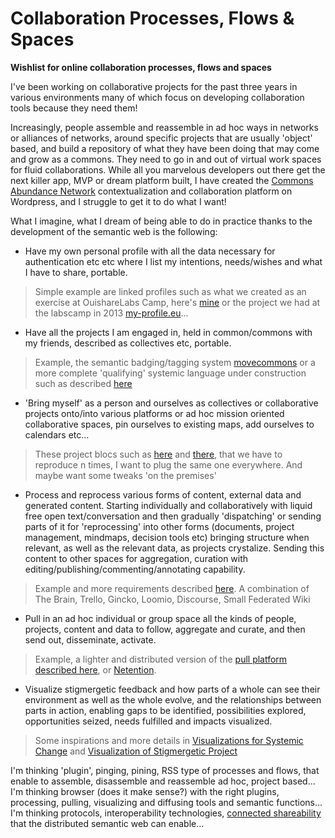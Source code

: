 Collaboration Processes, Flows & Spaces
=======================================

**Wishlist for online collaboration processes, flows and spaces**

I've been working on collaborative projects for the past three years in various environments many of which focus on developing collaboration tools because they need them! 

Increasingly, people assemble and reassemble in ad hoc ways in networks or alliances of networks, around specific projects that are usually 'object' based, and build a repository of what they have been doing that may come and grow as a commons. They need to go in and out of virtual work spaces for fluid collaborations. While all you marvelous developers out there get the next killer app, MVP or dream platform built, I have created the [Commons Abundance Network](http://commonsabundance.net/) contextualization and collaboration platform on Wordpress, and I struggle to get it to do what I want!

What I imagine, what I dream of being able to do in practice thanks to the development of the semantic web is the following:

- Have my own personal profile with all the data necessary for authentication etc etc where I list my intentions, needs/wishes and what I have to share, portable.
> Simple example are linked profiles such as what we created as an exercise at OuishareLabs Camp, here's [mine](http://helenefi.github.io/) or the project we had at the labscamp in 2013 [my-profile.eu](https://my-profile.eu/people/HeleneF/card#me)... 

- Have all the projects I am engaged in, held in common/commons with my friends, described as collectives etc, portable.
> Example, the semantic badging/tagging system [movecommons](http://movecommons.org) or a more complete 'qualifying' systemic language under construction such as described [here](http://www.academia.edu/9138366/A_Pattern_LAnguage_for_Systemic_Transformation_PLAST_-_re_Generative_of_Commons)

- 'Bring myself' as a person and ourselves as collectives or collaborative projects onto/into various platforms or ad hoc mission oriented collaborative spaces, pin ourselves to existing maps, add ourselves to calendars etc…
> These project blocs such as [here](http://edgeryders.eu/projects) and [there](http://labs.ouishare.net/projects), that we have to reproduce n times, I want to plug the same one everywhere. And maybe want some tweaks 'on the premises'

- Process and reprocess various forms of content, external data and generated content. Starting individually and collaboratively with liquid free open text/conversation and then gradually 'dispatching' or sending parts of it for 'reprocessing' into other forms (documents, project management, mindmaps, decision tools etc) bringing structure when relevant, as well as the relevant data, as projects crystalize. Sending this content to other spaces for aggregation, curation with editing/publishing/commenting/annotating capability. 
> Example and more requirements described [here](https://github.com/HeleneFi/The_Project/blob/master/Conversation.to.Action-Pull.Platform.md). A combination of The Brain, Trello, Gincko, Loomio, Discourse, Small Federated Wiki

- Pull in an ad hoc individual or group space all the kinds of people, projects, content and data to follow, aggregate and curate, and then send out, disseminate, activate.
> Example, a lighter and distributed version of the [pull platform described here](http://menemania.typepad.com/helene_finidori/2012/02/engaging-for-the-commons.html), or [Netention](http://www.slideshare.net/helenefinidori/introduction-to-netention). 

- Visualize stigmergetic feedback and how parts of a whole can see their environment as well as the whole evolve, and the relationships between parts in action, enabling gaps to be identified, possibilities explored, opportunities seized, needs fulfilled and impacts visualized.
> Some inspirations and more details in [Visualizations for Systemic Change](https://github.com/HeleneFi/Holoptic-Borderspace-Visualization) and [Visualization of Stigmergetic Project](https://github.com/HeleneFi/VisuializingStigmergy)

I'm thinking 'plugin', pinging, pining, RSS type of processes and flows, that enable to assemble, disassemble and reassemble ad hoc, project based...
I'm thinking browser (does it make sense?) with the right plugins, processing, pulling, visualizing and diffusing tools and semantic functions...
I'm thinking protocols, interoperability technologies, [connected shareability](http://image-store.slidesharecdn.com/e3af6806-f4fc-11e2-ade7-22000a91e9a7-large.jpg) that the distributed semantic web can enable...
